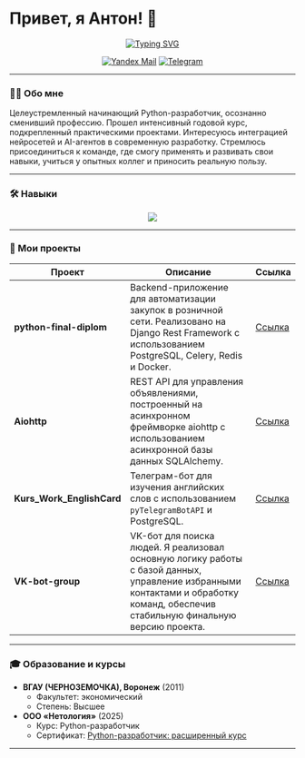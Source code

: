 # Привет, я Антон! 👋

<p align="center">
  <a href="https://github.com/cevtrem">
    <img src="https://readme-typing-svg.herokuapp.com?font=Fira+Code&size=30&pause=1000&color=1CAE82&center=true&vCenter=true&width=435&lines=Python-разработчик;Энтузиаст+AI+%26+нейросетей" alt="Typing SVG" />
  </a>
</p>

<p align="center">
  <a href="mailto:anton.mladinsky@yandex.ru"><img src="https://img.shields.io/badge/Yandex-Mail-red?style=for-the-badge&logo=yandex" alt="Yandex Mail"></a>
  <a href="https://t.me/Anton_Mladinsky"><img src="https://img.shields.io/badge/Telegram-blue?style=for-the-badge&logo=telegram" alt="Telegram"></a>
</p>

---

### 👨‍💻 Обо мне

Целеустремленный начинающий Python-разработчик, осознанно сменивший профессию. Прошел интенсивный годовой курс, подкрепленный практическими проектами. Интересуюсь интеграцией нейросетей и AI-агентов в современную разработку. Стремлюсь присоединиться к команде, где смогу применять и развивать свои навыки, учиться у опытных коллег и приносить реальную пользу.

---

### 🛠️ Навыки

<p align="center">
  <a href="https://skillicons.dev">
    <img src="https://skillicons.dev/icons?i=python,django,fastapi,flask,celery,redis,sqlalchemy,postgres,docker,git,github,pycharm,pytest" />
  </a>
</p>

---

### 🚀 Мои проекты

| Проект | Описание | Ссылка |
|---|---|---|
| **python-final-diplom** | Backend-приложение для автоматизации закупок в розничной сети. Реализовано на Django Rest Framework с использованием PostgreSQL, Celery, Redis и Docker. | [Ссылка](https://github.com/cevtrem/python-final-diplom) |
| **Aiohttp** | REST API для управления объявлениями, построенный на асинхронном фреймворке aiohttp с использованием асинхронной базы данных SQLAlchemy. | [Ссылка](https://github.com/cevtrem/Aiohttp) |
| **Kurs_Work_EnglishCard** | Телеграм-бот для изучения английских слов с использованием `pyTelegramBotAPI` и PostgreSQL. | [Ссылка](https://github.com/cevtrem/Kurs_Work_EnglishCard) |
| **VK-bot-group** | VK-бот для поиска людей. Я реализовал основную логику работы с базой данных, управление избранными контактами и обработку команд, обеспечив стабильную финальную версию проекта. | [Ссылка](https://github.com/VK-bot-group/VK-bot-group) |

---

### 🎓 Образование и курсы

-   **ВГАУ (ЧЕРНОЗЕМОЧКА), Воронеж** (2011)
    -   Факультет: экономический
    -   Степень: Высшее
-   **ООО «Нетология»** (2025)
    -   Курс: Python-разработчик
    -   Сертификат: [Python-разработчик: расширенный курс](./certificates/Python-разработчик_расширенный_курс.pdf)

---